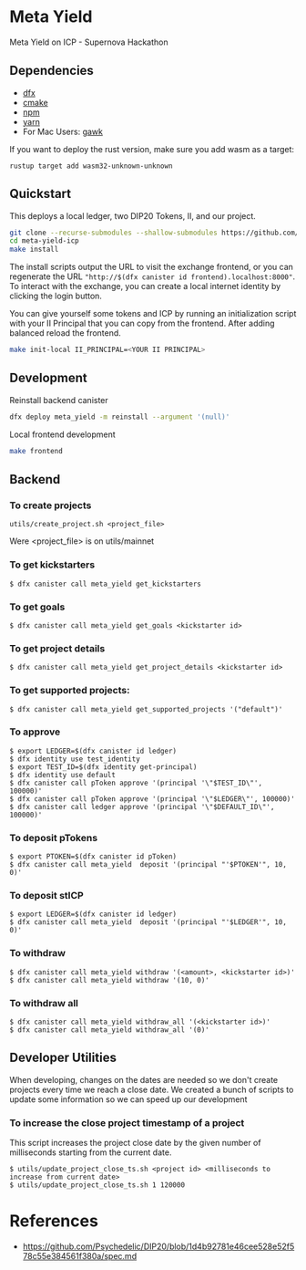 # Meta Yield

Meta Yield on ICP - Supernova Hackathon

## Dependencies

- [dfx](https://smartcontracts.org/docs/developers-guide/install-upgrade-remove.html)
- [cmake](https://cmake.org/)
- [npm](https://nodejs.org/en/download/)
- [yarn](https://classic.yarnpkg.com/en/docs/install#mac-stable)
- For Mac Users: [gawk](https://formulae.brew.sh/formula/gawk)

If you want to deploy the rust version, make sure you add wasm as a target:

```
rustup target add wasm32-unknown-unknown
```
## Quickstart

This deploys a local ledger, two DIP20 Tokens, II, and our project.

```bash
git clone --recurse-submodules --shallow-submodules https://github.com/Narwallets/meta-yield-ic.git
cd meta-yield-icp
make install
```

The install scripts output the URL to visit the exchange frontend, or you can regenerate the URL `"http://$(dfx canister id frontend).localhost:8000"`. To interact with the exchange, you can create a local internet identity by clicking the login button. 

You can give yourself some tokens and ICP by running an initialization script with your II Principal that you can copy from the frontend. After adding balanced reload the frontend.

```bash
make init-local II_PRINCIPAL=<YOUR II PRINCIPAL>
```

## Development

Reinstall backend canister

```bash
dfx deploy meta_yield -m reinstall --argument '(null)'
```

Local frontend development

```bash
make frontend
```

## Backend

### To create projects
```
utils/create_project.sh <project_file>
```
Were <project_file> is on utils/mainnet

### To get kickstarters
```
$ dfx canister call meta_yield get_kickstarters
```

### To get goals
```
$ dfx canister call meta_yield get_goals <kickstarter id>
```

### To get project details
```
$ dfx canister call meta_yield get_project_details <kickstarter id>
```

### To get supported projects:

```
$ dfx canister call meta_yield get_supported_projects '("default")'

```

### To approve 

```
$ export LEDGER=$(dfx canister id ledger)
$ dfx identity use test_identity
$ export TEST_ID=$(dfx identity get-principal)
$ dfx identity use default
$ dfx canister call pToken approve '(principal '\"$TEST_ID\"', 100000)'
$ dfx canister call pToken approve '(principal '\"$LEDGER\"', 100000)'
$ dfx canister call ledger approve '(principal '\"$DEFAULT_ID\"', 100000)'

```

### To deposit pTokens

```
$ export PTOKEN=$(dfx canister id pToken)
$ dfx canister call meta_yield  deposit '(principal "'$PTOKEN'", 10, 0)'
```

### To deposit stICP

```
$ export LEDGER=$(dfx canister id ledger)
$ dfx canister call meta_yield  deposit '(principal "'$LEDGER'", 10, 0)'
```


### To withdraw

```
$ dfx canister call meta_yield withdraw '(<amount>, <kickstarter id>)'
$ dfx canister call meta_yield withdraw '(10, 0)'

```

### To withdraw all

```
$ dfx canister call meta_yield withdraw_all '(<kickstarter id>)'
$ dfx canister call meta_yield withdraw_all '(0)'

```

## Developer Utilities

When developing, changes on the dates are needed so we don't create projects
every time we reach a close date. We created a bunch of scripts to update some
information so we can speed up our development

### To increase the close project timestamp of a project

This script increases the project close date by the given number of milliseconds starting
from the current date.

```
$ utils/update_project_close_ts.sh <project id> <milliseconds to increase from current date>
$ utils/update_project_close_ts.sh 1 120000
```

# References
* https://github.com/Psychedelic/DIP20/blob/1d4b92781e46cee528e52f578c55e384561f380a/spec.md
